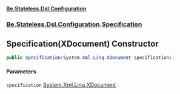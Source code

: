 #### [Be.Stateless.Dsl.Configuration](README.md 'README')
### [Be.Stateless.Dsl.Configuration](Be.Stateless.Dsl.Configuration.md 'Be.Stateless.Dsl.Configuration').[Specification](Specification.md 'Be.Stateless.Dsl.Configuration.Specification')

## Specification(XDocument) Constructor

```csharp
public Specification(System.Xml.Linq.XDocument specification);
```
#### Parameters

<a name='Be.Stateless.Dsl.Configuration.Specification.Specification(System.Xml.Linq.XDocument).specification'></a>

`specification` [System.Xml.Linq.XDocument](https://docs.microsoft.com/en-us/dotnet/api/System.Xml.Linq.XDocument 'System.Xml.Linq.XDocument')